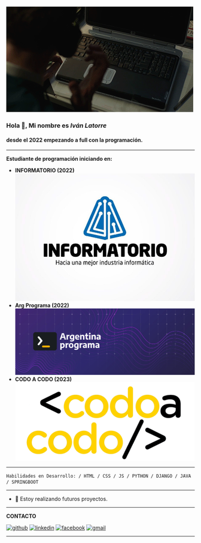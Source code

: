 
![GIF](/img/giphy.gif)
### Hola 👋, Mi nombre es ***Iván Latorre***
#### desde el 2022 empezando a full con la programación.
***
**Estudiante de programación iniciando en:**

- **INFORMATORIO (2022)**
    ![INFORMATORIO](/img/info.jpg)
- **Arg Programa (2022)**
    ![Arg Programa](/img/banner-ok-argentina-programa.jpg)
- **CODO A CODO (2023)**
    ![Codo A Codo](/img/logo-CAC-2.webp)
***    
~~~
Habilidades en Desarrollo: / HTML / CSS / JS / PYTHON / DJANGO / JAVA / SPRINGBOOT 
~~~
***
- 🔭 Estoy realizando futuros proyectos. 
***
**CONTACTO**

[<img src='https://cdn.jsdelivr.net/npm/simple-icons@3.0.1/icons/github.svg' alt='github' height='40'>](https://github.com/https://github.com/ivanlatorre)  [<img src='https://cdn.jsdelivr.net/npm/simple-icons@3.0.1/icons/linkedin.svg' alt='linkedin' height='40'>](https://www.linkedin.com/in/https://www.linkedin.com/in/ivan-latorre-abb007158//)  [<img src='https://cdn.jsdelivr.net/npm/simple-icons@3.0.1/icons/facebook.svg' alt='facebook' height='40'>](https://www.facebook.com/https://www.facebook.com/ivan.latorre.79)  [<img src='https://cdn.jsdelivr.net/npm/simple-icons@3.0.1/icons/gmail.svg' alt='gmail' height='40'>](ivanlatorre720@gmail.com)  

***